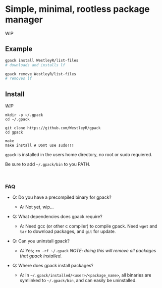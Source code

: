 # Simple, minimal, rootless package manager

WIP

## Example

```bash
gpack install WestleyR/list-files
# downloads and installs lf

gpack remove WestleyR/list-files
# removes lf
```

## Install

_WIP_

```
mkdir -p ~/.gpack
cd ~/.gpack

git clone https://github.com/WestleyR/gpack
cd gpack

make
make install # Dont use sudo!!!
```

`gpack` is installed in the users home directory, no root or sudo requiered.

Be sure to add `~/.gpack/bin` to you PATH.

<br>

### FAQ

 - Q: Do you have a precompiled binary for gpack?
   - A: Not yet, wip...

 - Q: What dependencies does gpack require?
   - A: Need gcc (or other c compiler) to compile gpack. Need `wget` and `tar` to download packages, and `git` for update.

 - Q: Can you uninstall gpack?
   - A: Yes; `rm -rf ~/.gpack` _NOTE: doing this will remove all packages that gpack installed._

 - Q: Where does gpack install packages?
   - A: In `~/.gpack/installed/<user>/<package_name>`, all binaries are symlinked to `~/.gpack/bin`, and can easily be uninstalled.


<br>

